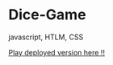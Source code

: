 # Dice-Game
javascript, HTLM, CSS



[Play deployed version here !!](https://dice-game-lydia.netlify.com/)
